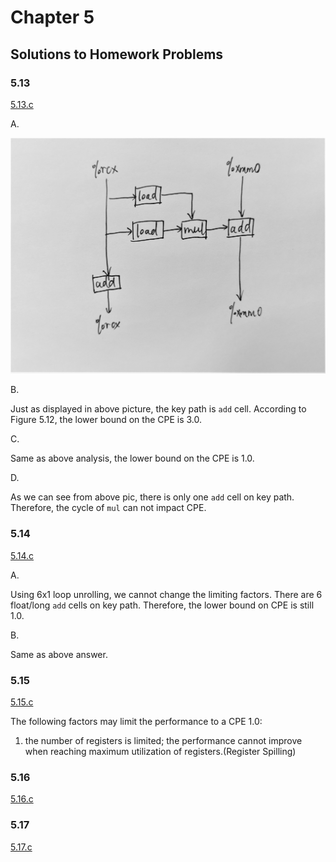 # Chapter 5
## Solutions to Homework Problems

### 5.13
[5.13.c](./src/5.13.c)

A.

![5.13](./pic/5.13.jpg)

B.

Just as displayed in above picture, the key path is `add` cell. 
According to Figure 5.12, the lower bound on the CPE is 3.0.

C.

Same as above analysis, the lower bound on the CPE is 1.0.

D.

As we can see from above pic, there is only one `add` cell on key path.
Therefore, the cycle of `mul` can not impact CPE.

### 5.14
[5.14.c](./src/5.14.c)

A.

Using 6x1 loop unrolling, we cannot change the limiting factors.
There are 6 float/long `add` cells on key path.
Therefore, the lower bound on CPE is still 1.0.

B.

Same as above answer.

### 5.15
[5.15.c](./src/5.15.c)

The following factors may limit the performance to a CPE 1.0:
1. the number of registers is limited; the performance cannot improve when reaching maximum utilization of registers.(Register Spilling)

### 5.16
[5.16.c](./src/5.16.c)

### 5.17
[5.17.c](./src/5.17.c)
